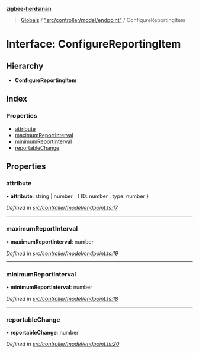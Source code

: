**[zigbee-herdsman](../README.md)**

> [Globals](../README.md) / ["src/controller/model/endpoint"](../modules/_src_controller_model_endpoint_.md) / ConfigureReportingItem

# Interface: ConfigureReportingItem

## Hierarchy

* **ConfigureReportingItem**

## Index

### Properties

* [attribute](_src_controller_model_endpoint_.configurereportingitem.md#attribute)
* [maximumReportInterval](_src_controller_model_endpoint_.configurereportingitem.md#maximumreportinterval)
* [minimumReportInterval](_src_controller_model_endpoint_.configurereportingitem.md#minimumreportinterval)
* [reportableChange](_src_controller_model_endpoint_.configurereportingitem.md#reportablechange)

## Properties

### attribute

•  **attribute**: string \| number \| { ID: number ; type: number  }

*Defined in [src/controller/model/endpoint.ts:17](https://github.com/GrandeurSmart/gza-core/blob/master/src/src/controller/model/endpoint.ts#L17)*

___

### maximumReportInterval

•  **maximumReportInterval**: number

*Defined in [src/controller/model/endpoint.ts:19](https://github.com/GrandeurSmart/gza-core/blob/master/src/src/controller/model/endpoint.ts#L19)*

___

### minimumReportInterval

•  **minimumReportInterval**: number

*Defined in [src/controller/model/endpoint.ts:18](https://github.com/GrandeurSmart/gza-core/blob/master/src/src/controller/model/endpoint.ts#L18)*

___

### reportableChange

•  **reportableChange**: number

*Defined in [src/controller/model/endpoint.ts:20](https://github.com/GrandeurSmart/gza-core/blob/master/src/src/controller/model/endpoint.ts#L20)*
